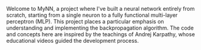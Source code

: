 Welcome to MyNN, a project where I've built a neural network entirely from scratch, starting from a single neuron to a fully functional multi-layer perceptron (MLP). This project places a particular emphasis on understanding and implementing the backpropagation algorithm. The code and concepts here are inspired by the teachings of Andrej Karpathy, whose educational videos guided the development process.
